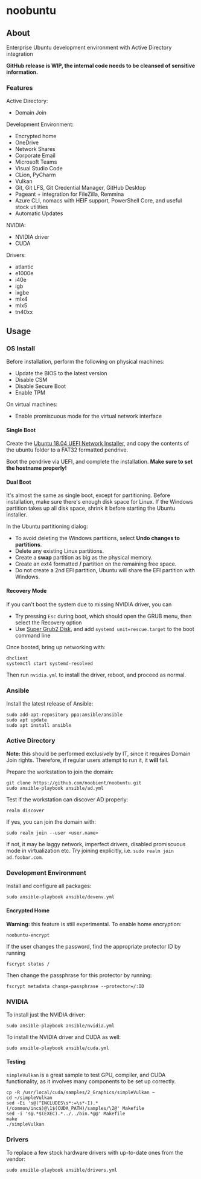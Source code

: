 # noobuntu

## About

Enterprise Ubuntu development environment with Active Directory integration

**GitHub release is WIP, the internal code needs to be cleansed of sensitive information.**

### Features

Active Directory:

- Domain Join

Development Environment:

- Encrypted home
- OneDrive
- Network Shares
- Corporate Email
- Microsoft Teams
- Visual Studio Code
- CLion, PyCharm
- Vulkan
- Git, Git LFS, Git Credential Manager, GitHub Desktop
- Pageant + integration for FileZilla, Remmina
- Azure CLI, nomacs with HEIF support, PowerShell Core, and useful stock utilities
- Automatic Updates

NVIDIA:

- NVIDIA driver
- CUDA

Drivers:

- atlantic
- e1000e
- i40e
- igb
- ixgbe
- mlx4
- mlx5
- tn40xx

## Usage

### OS Install

Before installation, perform the following on physical machines:

- Update the BIOS to the latest version
- Disable CSM
- Disable Secure Boot
- Enable TPM

On virtual machines:

- Enable promiscuous mode for the virtual network interface

#### Single Boot

Create the [Ubuntu 18.04 UEFI Network Installer](https://noobient.com/2019/06/25/ubuntu-18-04-uefi-network-installer/), and copy the contents of the ubuntu folder to a FAT32 formatted pendrive.

Boot the pendrive via UEFI, and complete the installation. **Make sure to set the hostname properly!**

#### Dual Boot

It's almost the same as single boot, except for partitioning. Before installation, make sure there's enough disk space for Linux. If the Windows partition takes up all disk space, shrink it before starting the Ubuntu installer.

In the Ubuntu partitioning dialog:

- To avoid deleting the Windows partitions, select **Undo changes to partitions**.
- Delete any existing Linux partitions.
- Create a **swap** partition as big as the physical memory.
- Create an ext4 formatted **/** partition on the remaining free space.
- Do not create a 2nd EFI partition, Ubuntu will share the EFI partition with Windows.

#### Recovery Mode

If you can't boot the system due to missing NVIDIA driver, you can

- Try pressing `Esc` during boot, which should open the GRUB menu, then select the Recovery option
- Use [Super Grub2 Disk](https://www.supergrubdisk.org/super-grub2-disk/), and add `systemd unit=rescue.target` to the boot command line

Once booted, bring up networking with:

```
dhclient
systemctl start systemd-resolved
```

Then run `nvidia.yml` to install the driver, reboot, and proceed as normal.

### Ansible

Install the latest release of Ansible:

```
sudo add-apt-repository ppa:ansible/ansible
sudo apt update
sudo apt install ansible
```

### Active Directory

**Note:** this should be performed exclusively by IT, since it requires Domain Join rights. Therefore, if regular users attempt to run it, it **will** fail.

Prepare the workstation to join the domain:

```
git clone https://github.com/noobient/noobuntu.git
sudo ansible-playbook ansible/ad.yml
```

Test if the workstation can discover AD properly:

```
realm discover
```

If yes, you can join the domain with:

```
sudo realm join --user <user.name>
```

If not, it may be laggy network, imperfect drivers, disabled promiscuous mode in virtualization etc. Try joining explicitly, i.e. `sudo realm join ad.foobar.com`.

### Development Environment

Install and configure all packages:

```
sudo ansible-playbook ansible/devenv.yml
```

#### Encrypted Home

**Warning:** this feature is still experimental. To enable home encryption:

```
noobuntu-encrypt
```

If the user changes the password, find the appropriate protector ID by running

```
fscrypt status /
```

Then change the passphrase for this protector by running:

```
fscrypt metadata change-passphrase --protector=/:ID
```

### NVIDIA

To install just the NVIDIA driver:

```
sudo ansible-playbook ansible/nvidia.yml
```

To install the NVIDIA driver and CUDA as well:

```
sudo ansible-playbook ansible/cuda.yml
```

#### Testing

`simpleVulkan` is a great sample to test GPU, compiler, and CUDA functionality, as it involves many components to be set up correctly.

```
cp -R /usr/local/cuda/samples/2_Graphics/simpleVulkan ~
cd ~/simpleVulkan
sed -Ei 's@(^INCLUDES\s*:=\s*-I).*(/common/inc$)@\1$(CUDA_PATH)/samples/\2@' Makefile
sed -i 's@.*$(EXEC).*../../bin.*@@' Makefile
make
./simpleVulkan
```

### Drivers

To replace a few stock hardware drivers with up-to-date ones from the vendor:

```
sudo ansible-playbook ansible/drivers.yml
```

